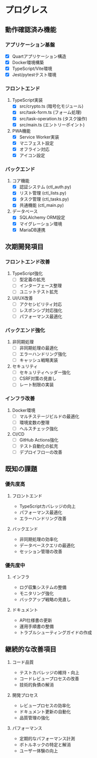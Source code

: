 # プログレス

## 動作確認済み機能

### アプリケーション基盤

- [x] Quartアプリケーション構造
- [x] Docker環境構築
- [x] TypeScript/Vite環境
- [x] Jest/pytestテスト環境

### フロントエンド

1. TypeScript実装
   - [x] src/crypto.ts (暗号化モジュール)
   - [x] src/task-form.ts (フォーム処理)
   - [x] src/task-operation.ts (タスク操作)
   - [x] src/main.ts (エントリーポイント)

2. PWA機能
   - [x] Service Worker実装
   - [x] マニフェスト設定
   - [x] オフライン対応
   - [x] アイコン設定

### バックエンド

1. コア機能
   - [x] 認証システム (ctl_auth.py)
   - [x] リスト管理 (ctl_lists.py)
   - [x] タスク管理 (ctl_tasks.py)
   - [x] 共通機能 (ctl_main.py)

2. データベース
   - [x] SQLAlchemy ORM設定
   - [x] マイグレーション環境
   - [x] MariaDB連携

## 次期開発項目

### フロントエンド改善

1. TypeScript強化
   - [ ] 型定義の拡充
   - [ ] インターフェース整理
   - [ ] ユニットテスト拡充

2. UI/UX改善
   - [ ] アクセシビリティ対応
   - [ ] レスポンシブ対応強化
   - [ ] パフォーマンス最適化

### バックエンド強化

1. 非同期処理
   - [ ] 非同期処理の最適化
   - [ ] エラーハンドリング強化
   - [ ] キャッシュ戦略実装

2. セキュリティ
   - [ ] セキュリティヘッダー強化
   - [ ] CSRF対策の見直し
   - [ ] レート制限の実装

### インフラ改善

1. Docker環境
   - [ ] マルチステージビルドの最適化
   - [ ] 環境変数の整理
   - [ ] ヘルスチェック強化

2. CI/CD
   - [ ] GitHub Actions強化
   - [ ] テスト自動化の拡充
   - [ ] デプロイフローの改善

## 既知の課題

### 優先度高

1. フロントエンド
   - TypeScriptカバレッジの向上
   - パフォーマンス最適化
   - エラーハンドリング改善

2. バックエンド
   - 非同期処理の効率化
   - データベースクエリの最適化
   - セッション管理の改善

### 優先度中

1. インフラ
   - ログ収集システムの整備
   - モニタリング強化
   - バックアップ戦略の見直し

2. ドキュメント
   - API仕様書の更新
   - 運用手順書の整備
   - トラブルシューティングガイドの作成

## 継続的な改善項目

1. コード品質
   - テストカバレッジの維持・向上
   - コードレビュープロセスの改善
   - 技術的負債の解消

2. 開発プロセス
   - レビュープロセスの効率化
   - ドキュメント更新の自動化
   - 品質管理の強化

3. パフォーマンス
   - 定期的なパフォーマンス計測
   - ボトルネックの特定と解消
   - ユーザー体験の向上
